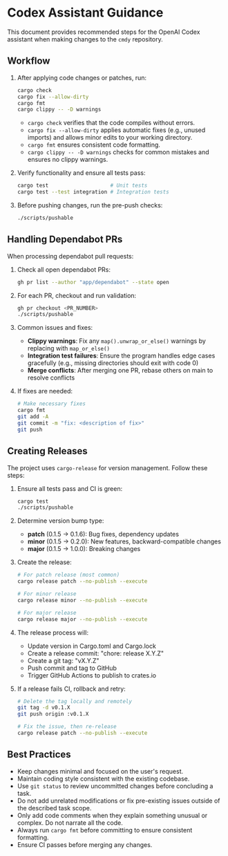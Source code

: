 # Codex Assistant Guidance

This document provides recommended steps for the OpenAI Codex assistant when making changes to the `cmdy` repository.

## Workflow

1. After applying code changes or patches, run:
   ```sh
   cargo check
   cargo fix --allow-dirty
   cargo fmt
   cargo clippy -- -D warnings
   ```
   - `cargo check` verifies that the code compiles without errors.
   - `cargo fix --allow-dirty` applies automatic fixes (e.g., unused imports) and allows minor edits to your working directory.
   - `cargo fmt` ensures consistent code formatting.
   - `cargo clippy -- -D warnings` checks for common mistakes and ensures no clippy warnings.

2. Verify functionality and ensure all tests pass:
   ```sh
   cargo test                    # Unit tests
   cargo test --test integration # Integration tests
   ```

3. Before pushing changes, run the pre-push checks:
   ```sh
   ./scripts/pushable
   ```

## Handling Dependabot PRs

When processing dependabot pull requests:

1. Check all open dependabot PRs:
   ```sh
   gh pr list --author "app/dependabot" --state open
   ```

2. For each PR, checkout and run validation:
   ```sh
   gh pr checkout <PR_NUMBER>
   ./scripts/pushable
   ```

3. Common issues and fixes:
   - **Clippy warnings**: Fix any `map().unwrap_or_else()` warnings by replacing with `map_or_else()`
   - **Integration test failures**: Ensure the program handles edge cases gracefully (e.g., missing directories should exit with code 0)
   - **Merge conflicts**: After merging one PR, rebase others on main to resolve conflicts

4. If fixes are needed:
   ```sh
   # Make necessary fixes
   cargo fmt
   git add -A
   git commit -m "fix: <description of fix>"
   git push
   ```

## Creating Releases

The project uses `cargo-release` for version management. Follow these steps:

1. Ensure all tests pass and CI is green:
   ```sh
   cargo test
   ./scripts/pushable
   ```

2. Determine version bump type:
   - **patch** (0.1.5 → 0.1.6): Bug fixes, dependency updates
   - **minor** (0.1.5 → 0.2.0): New features, backward-compatible changes
   - **major** (0.1.5 → 1.0.0): Breaking changes

3. Create the release:
   ```sh
   # For patch release (most common)
   cargo release patch --no-publish --execute
   
   # For minor release
   cargo release minor --no-publish --execute
   
   # For major release
   cargo release major --no-publish --execute
   ```

4. The release process will:
   - Update version in Cargo.toml and Cargo.lock
   - Create a release commit: "chore: release X.Y.Z"
   - Create a git tag: "vX.Y.Z"
   - Push commit and tag to GitHub
   - Trigger GitHub Actions to publish to crates.io

5. If a release fails CI, rollback and retry:
   ```sh
   # Delete the tag locally and remotely
   git tag -d v0.1.X
   git push origin :v0.1.X
   
   # Fix the issue, then re-release
   cargo release patch --no-publish --execute
   ```

## Best Practices

- Keep changes minimal and focused on the user's request.
- Maintain coding style consistent with the existing codebase.
- Use `git status` to review uncommitted changes before concluding a task.
- Do not add unrelated modifications or fix pre-existing issues outside of the described task scope.
- Only add code comments when they explain something unusual or complex. Do not narrate all the code.
- Always run `cargo fmt` before committing to ensure consistent formatting.
- Ensure CI passes before merging any changes.

